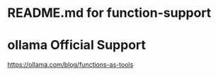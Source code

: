 # README.md for function-support

# ollama Official Support

https://ollama.com/blog/functions-as-tools



